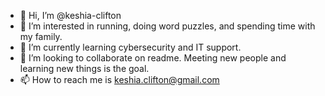 - 👋 Hi, I’m @keshia-clifton
- 👀 I’m interested in running, doing word puzzles, and spending time with my family.
- 🌱 I’m currently learning cybersecurity and IT support. 
- 💞️ I’m looking to collaborate on readme. Meeting new people and learning new things is the goal. 
- 📫 How to reach me is keshia.clifton@gmail.com 

<!---
keshia-clifton/keshia-clifton is a ✨ special ✨ repository because its `README.md` (this file) appears on your GitHub profile.
You can click the Preview link to take a look at your changes.
--->
